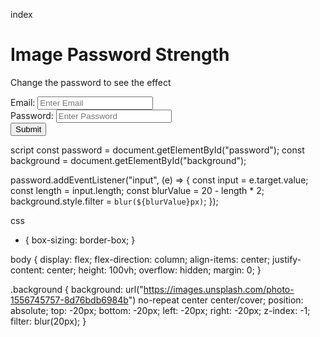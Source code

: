 index
<!DOCTYPE html>
<html lang="en">
  <head>
    <meta charset="UTF-8" />
    <meta name="viewport" content="width=device-width, initial-scale=1.0" />
    <link
      rel="stylesheet"
      href="https://cdnjs.cloudflare.com/ajax/libs/tailwindcss/1.8.11/tailwind.min.css"
      integrity="sha512-KO1h5ynYuqsFuEicc7DmOQc+S9m2xiCKYlC3zcZCSEw0RGDsxcMnppRaMZnb0DdzTDPaW22ID/gAGCZ9i+RT/w=="
      crossorigin="anonymous"
    />
    <link rel="stylesheet" href="style.css" />
    <title>Password Strength Background</title>
  </head>
  <body>
    <div class="background" id="background"></div>
    <div class="bg-white rounded p-10 text-center shadow-md">
      <h1 class="text-3xl">Image Password Strength</h1>
      <p class="text-sm pt-1 text-gray-700">
        Change the password to see the effect
      </p>
      <div class="my-4 text-left">
        <label for="email" class="text-gray-900">Email:</label>
        <input
          type="text"
          name="email"
          id="email"
          class="border block w-full p-2 mt-2 rounded"
          placeholder="Enter Email"
        />
      </div>
      <div class="my-4 text-left">
        <label for="password" class="text-gray-900">Password:</label>
        <input
          type="password"
          name="password"
          id="password"
          class="border block w-full p-2 mt-2 rounded"
          placeholder="Enter Password"
        />
      </div>
      <button
        type="submit"
        class="bg-black text-white py-2 mt-4 inline-block w-full rounded"
      >
        Submit
      </button>
    </div>
    <script src="script.js"></script>
  </body>
</html>

script
const password = document.getElementById("password");
const background = document.getElementById("background");

password.addEventListener("input", (e) => {
  const input = e.target.value;
  const length = input.length;
  const blurValue = 20 - length * 2;
  background.style.filter = `blur(${blurValue}px)`;
});

css

* {
  box-sizing: border-box;
}

body {
  display: flex;
  flex-direction: column;
  align-items: center;
  justify-content: center;
  height: 100vh;
  overflow: hidden;
  margin: 0;
}

.background {
  background: url("https://images.unsplash.com/photo-1556745757-8d76bdb6984b")
    no-repeat center center/cover;
  position: absolute;
  top: -20px;
  bottom: -20px;
  left: -20px;
  right: -20px;
  z-index: -1;
  filter: blur(20px);
}
